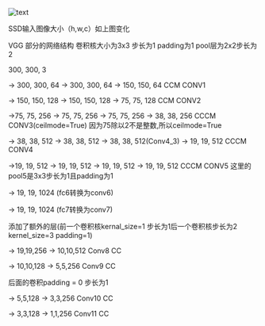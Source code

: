 ![text](https://gitee.com/mother-jianyu/PB/raw/master/images/text.png)

SSD输入图像大小（h,w,c）如上图变化

VGG 部分的网络结构 卷积核大小为3x3 步长为1 padding为1 pool层为2x2步长为2

300, 300, 3 

-> 300, 300, 64 -> 300, 300, 64 -> 150, 150, 64  CCM CONV1

-> 150, 150, 128 -> 150, 150, 128 -> 75, 75, 128 CCM CONV2

->75, 75, 256 -> 75, 75, 256 -> 75, 75, 256 -> 38, 38, 256 CCCM CONV3(ceilmode=True) 因为75除以2不是整数,所以ceilmode=True

-> 38, 38, 512 -> 38, 38, 512 -> 38, 38, 512(Conv4_3) -> 19, 19, 512  CCCM CONV4

->19, 19, 512 -> 19, 19, 512 -> 19, 19, 512  -> 19, 19, 512 CCCM CONV5 这里的pool5是3x3步长为1且padding为1

-> 19, 19, 1024 (fc6转换为conv6)

-> 19, 19, 1024 (fc7转换为conv7)

添加了额外的层(前一个卷积核kernal_size=1 步长为1后一个卷积核步长为2 kernel_size=3 padding=1)

-> 19,19,256 -> 10,10,512 Conv8 CC

-> 10,10,128 -> 5,5,256 Conv9 CC

后面的卷积padding = 0 步长为1

-> 5,5,128 -> 3,3,256 Conv10 CC

-> 3,3,128 -> 1,1,256 Conv11 CC



